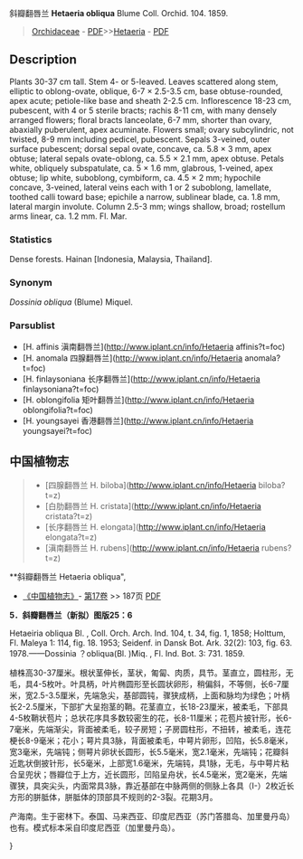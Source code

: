 斜瓣翻唇兰 **Hetaeria obliqua** Blume Coll. Orchid. 104. 1859.

> [Orchidaceae](http://www.iplant.cn/info/Orchidaceae?t=foc) - [PDF](http://www.iplant.cn/foc/pdf/Orchidaceae.pdf)>>[Hetaeria](http://www.iplant.cn/info/Hetaeria?t=foc) - [PDF](http://www.iplant.cn/foc/pdf/Hetaeria.pdf)

## Description

Plants 30-37 cm tall. Stem 4- or 5-leaved. Leaves scattered along stem, elliptic to oblong-ovate, oblique, 6-7 × 2.5-3.5 cm, base obtuse-rounded, apex acute; petiole-like base and sheath 2-2.5 cm. Inflorescence 18-23 cm, pubescent, with 4 or 5 sterile bracts; rachis 8-11 cm, with many densely arranged flowers; floral bracts lanceolate, 6-7 mm, shorter than ovary, abaxially puberulent, apex acuminate. Flowers small; ovary subcylindric, not twisted, 8-9 mm including pedicel, pubescent. Sepals 3-veined, outer surface pubescent; dorsal sepal ovate, concave, ca. 5.8 × 3 mm, apex obtuse; lateral sepals ovate-oblong, ca. 5.5 × 2.1 mm, apex obtuse. Petals white, obliquely subspatulate, ca. 5 × 1.6 mm, glabrous, 1-veined, apex obtuse; lip white, suboblong, cymbiform, ca. 4.5 × 2 mm; hypochile concave, 3-veined, lateral veins each with 1 or 2 suboblong, lamellate, toothed calli toward base; epichile a narrow, sublinear blade, ca. 1.8 mm, lateral margin involute. Column 2.5-3 mm; wings shallow, broad; rostellum arms linear, ca. 1.2 mm. Fl. Mar.

### Statistics
Dense forests. Hainan [Indonesia, Malaysia, Thailand].

### Synonym
*Dossinia obliqua* (Blume) Miquel.

### Parsublist

* [H.  affinis  滇南翻唇兰](http://www.iplant.cn/info/Hetaeria affinis?t=foc)
* [H.  anomala  四腺翻唇兰](http://www.iplant.cn/info/Hetaeria anomala?t=foc)
* [H.  finlaysoniana  长序翻唇兰](http://www.iplant.cn/info/Hetaeria finlaysoniana?t=foc)
* [H.  oblongifolia  矩叶翻唇兰](http://www.iplant.cn/info/Hetaeria oblongifolia?t=foc)
* [H.  youngsayei  香港翻唇兰](http://www.iplant.cn/info/Hetaeria youngsayei?t=foc)


## 中国植物志

> * [四腺翻唇兰  H.  biloba](http://www.iplant.cn/info/Hetaeria biloba?t=z)
> * [白肋翻唇兰  H.  cristata](http://www.iplant.cn/info/Hetaeria cristata?t=z)
> * [长序翻唇兰  H.  elongata](http://www.iplant.cn/info/Hetaeria elongata?t=z)
> * [滇南翻唇兰  H.  rubens](http://www.iplant.cn/info/Hetaeria rubens?t=z)


**斜瓣翻唇兰 Hetaeria obliqua",

* [《中国植物志》](http://www.iplant.cn/frps)- [第17卷](http://www.iplant.cn/frps/vol/17) >> 187页 [PDF](http://www.iplant.cn/frps/pdf/17/187.pdf)


**5．斜瓣翻唇兰（新拟）图版25：6**

Hetaeiria obliqua Bl. , Coll. Orch. Arch. Ind. 104, t. 34, fig. 1, 1858; Holttum, Fl. Maleya 1: 114, fig. 18. 1953; Seidenf. in Dansk Bot. Ark. 32(2): 103, fig. 63. 1978.——Dossinia ？obliqua(Bl. )Miq. , Fl. Ind. Bot. 3: 731. 1859.

植株高30-37厘米。根状茎伸长，茎状，匍匐、肉质，具节。茎直立，圆柱形，无毛，具4-5枚叶。叶具柄，叶片椭圆形至长圆状卵形，稍偏斜，不等侧，长6-7厘米，宽2.5-3.5厘米，先端急尖，基部圆钝，骤狭成柄，上面和脉均为绿色；叶柄长2-2.5厘米，下部扩大呈抱茎的鞘。花茎直立，长18-23厘米，被柔毛，下部具4-5枚鞘状苞片；总状花序具多数较密生的花，长8-11厘米；花苞片披针形，长6-7毫米，先端渐尖，背面被柔毛，较子房短；子房圆柱形，不扭转，被柔毛，连花梗长8-9毫米；花小；萼片具3脉，背面被柔毛，中萼片卵形，凹陷，长5.8毫米，宽3毫米，先端钝；侧萼片卵状长圆形，长5.5毫米，宽2.1毫米，先端钝；花瓣斜近匙状倒披针形，长5毫米，上部宽1.6毫米，先端钝，具1脉，无毛，与中萼片粘合呈兜状；唇瓣位于上方，近长圆形，凹陷呈舟状，长4.5毫米，宽2毫米，先端骤狭，具突尖头，内面常具3脉，靠近基部在中脉两侧的侧脉上各具（I-）2枚近长方形的胼胝体，胼胝体的顶部具不规则的2-3裂。花期3月。

产海南。生于密林下。泰国、马来西亚、印度尼西亚（苏门答腊岛、加里曼丹岛）也有。模式标本采自印度尼西亚（加里曼丹岛）。

}